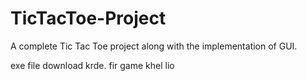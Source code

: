 # TicTacToe-Project
A complete Tic Tac Toe project along with the implementation of GUI.

exe file download krde. fir game khel lio
